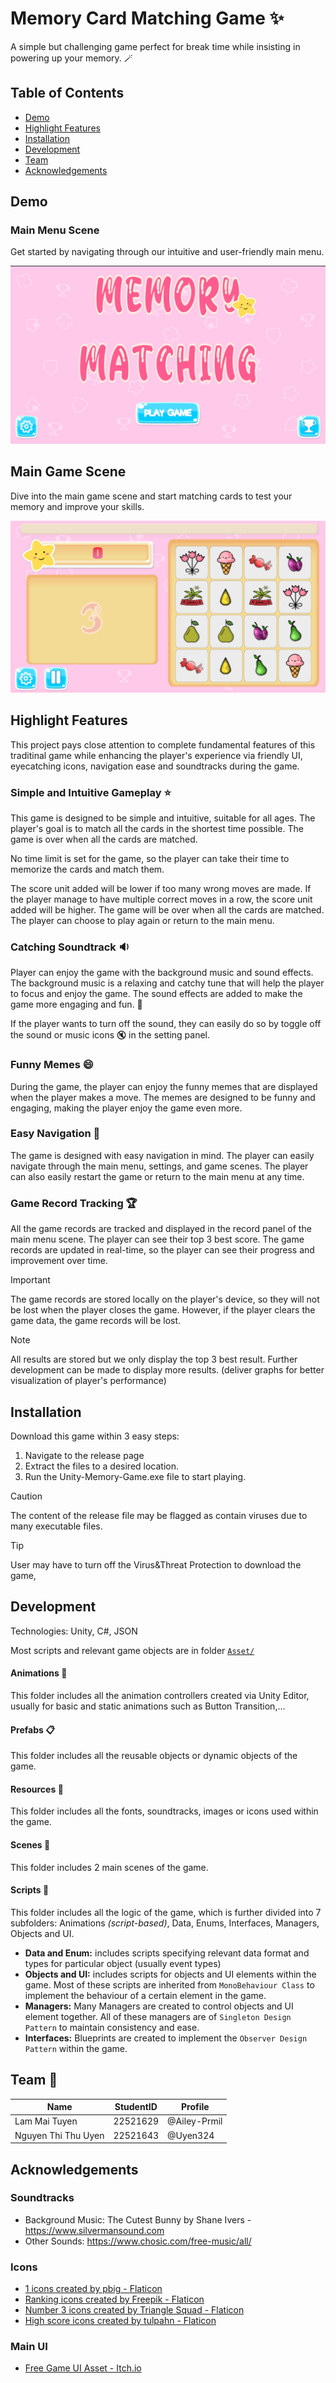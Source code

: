 # Memory Card Matching Game :sparkles:
A simple but challenging game perfect for break time while insisting in powering up your memory. :magic_wand:

## Table of Contents
- [Demo](#demo)
- [Highlight Features](#highlight-features)
- [Installation](#installation)
- [Development](#development)
- [Team]()
- [Acknowledgements](#acknowledgements)
## Demo
### Main Menu Scene
Get started by navigating through our intuitive and user-friendly main menu.

![Main Menu Scene](./images/main-menu-scene.png)

## Main Game Scene
Dive into the main game scene and start matching cards to test your memory and improve your skills.

![Main Game Scene](./images/main-game-scene.png)


## Highlight Features
This project pays close attention to complete fundamental features of this traditinal game while enhancing the player's experience via friendly UI, eyecatching icons, navigation ease and soundtracks during the game.
### Simple and Intuitive Gameplay :star:
This game is designed to be simple and intuitive, suitable for all ages. The player's goal is to match all the cards in the shortest time possible. The game is over when all the cards are matched. 

No time limit is set for the game, so the player can take their time to memorize the cards and match them. 

The score unit added will be lower if too many wrong moves are made. If the player manage to have multiple correct moves in a row, the score unit added will be higher. The game will be over when all the cards are matched. The player can choose to play again or return to the main menu.
### Catching Soundtrack :sound:
Player can enjoy the game with the background music and sound effects. The background music is a relaxing and catchy tune that will help the player to focus and enjoy the game. The sound effects are added to make the game more engaging and fun. :dancer:

If the player wants to turn off the sound, they can easily do so by toggle off the sound or music icons :mute: in the setting panel. 
### Funny Memes :smile:
During the game, the player can enjoy the funny memes that are displayed when the player makes a move. The memes are designed to be funny and engaging, making the player enjoy the game even more.
### Easy Navigation :mag_right:
The game is designed with easy navigation in mind. The player can easily navigate through the main menu, settings, and game scenes. The player can also easily restart the game or return to the main menu at any time.
### Game Record Tracking :trophy:
All the game records are tracked and displayed in the record panel of the main menu scene. The player can see their top 3 best score. The game records are updated in real-time, so the player can see their progress and improvement over time.
> [!IMPORTANT]
> The game records are stored locally on the player's device, so they will not be lost when the player closes the game. However, if the player clears the game data, the game records will be lost.

>[!NOTE]
> All results are stored but we only display the top 3 best result. Further development can be made to display more results. (deliver graphs for better visualization of player's performance)
## Installation
Download this game within 3 easy steps: 
1. Navigate to the release page
2. Extract the files to a desired location.
3. Run the Unity-Memory-Game.exe file to start playing.

> [!CAUTION]
> The content of the release file may be flagged as contain viruses due to many executable files. 

> [!TIP]
> User may have to turn off the Virus&Threat Protection to download the game,

## Development
Technologies: Unity, C#, JSON

Most scripts and relevant game objects are in folder [`Asset/`](./Asset)
#### **Animations** :dizzy:
This folder includes all the animation controllers created via Unity Editor, usually for basic and static animations such as Button Transition,...
#### **Prefabs** :clipboard:
This folder includes all the reusable objects or dynamic objects of the game.
#### **Resources** :gift:
This folder includes all the fonts, soundtracks, images or icons used within the game.
#### **Scenes** :book:
This folder includes 2 main scenes of the game.
#### **Scripts** :brain:
This folder includes all the logic of the game, which is further divided into 7 subfolders: Animations *(script-based)*, Data, Enums, Interfaces, Managers, Objects and UI.
  - **Data and Enum:** includes scripts specifying relevant data format and types for particular object (usually event types)
  - **Objects and UI:** includes scripts for objects and UI elements within the game. Most of these scripts are inherited from `MonoBehaviour Class` to implement  the behaviour of a certain element in the game.
  - **Managers:** Many Managers are created to control objects and UI element together. All of these managers are of `Singleton Design Pattern` to maintain consistency and ease.
  - **Interfaces:** Blueprints are created to implement the `Observer Design Pattern` within the game.

## Team :busts_in_silhouette:
| Name | StudentID | Profile |
| --- | --- | --- |
| Lam Mai Tuyen | 22521629 | @Ailey-Prmil |
|Nguyen Thi Thu Uyen | 22521643 | @Uyen324 |

## Acknowledgements
### Soundtracks
- Background Music: The Cutest Bunny by Shane Ivers - https://www.silvermansound.com
- Other Sounds: https://www.chosic.com/free-music/all/

### Icons
- <a href="https://www.flaticon.com/free-icons/1" title="1 icons">1 icons created by pbig - Flaticon</a>
- <a href="https://www.flaticon.com/free-icons/ranking" title="ranking icons">Ranking icons created by Freepik - Flaticon</a>
- <a href="https://www.flaticon.com/free-icons/number-3" title="number 3 icons">Number 3 icons created by Triangle Squad - Flaticon</a>
- <a href="https://www.flaticon.com/free-icons/high-score" title="high score icons">High score icons created by tulpahn - Flaticon</a>

### Main UI
- [Free Game UI Asset - Itch.io](https://pzuh.itch.io/free-game-gui)